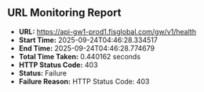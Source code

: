 ## URL Monitoring Report

- **URL:** https://api-gw1-prod1.fisglobal.com/gw/v1/health
- **Start Time:** 2025-09-24T04:46:28.334517
- **End Time:** 2025-09-24T04:46:28.774679
- **Total Time Taken:** 0.440162 seconds
- **HTTP Status Code:** 403
- **Status:** Failure
- **Failure Reason:** HTTP Status Code: 403
